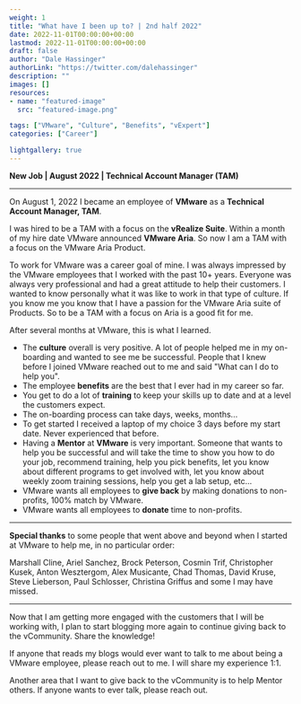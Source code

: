 ```yaml
---
weight: 1
title: "What have I been up to? | 2nd half 2022"
date: 2022-11-01T00:00:00+00:00
lastmod: 2022-11-01T00:00:00+00:00
draft: false
author: "Dale Hassinger"
authorLink: "https://twitter.com/dalehassinger"
description: ""
images: []
resources:
- name: "featured-image"
  src: "featured-image.png"

tags: ["VMware", "Culture", "Benefits", "vExpert"]
categories: ["Career"]

lightgallery: true
---
```


**New Job | August 2022 | Technical Account Manager (TAM)**

---

<!--more-->

On August 1, 2022 I became an employee of **VMware** as a **Technical Account Manager, TAM**.  

I was hired to be a TAM with a focus on the **vRealize Suite**. Within a month of my hire date VMware announced **VMware Aria**. So now I am a TAM with a focus on the VMware Aria Product.

To work for VMware was a career goal of mine. I was always impressed by the VMware employees that I worked with the past 10+ years. Everyone was always very professional and had a great attitude to help their customers. I wanted to know personally what it was like to work in that type of culture. If you know me you know that I have a passion for the VMware Aria suite of Products. So to be a TAM with a focus on Aria is a good fit for me.

After several months at VMware, this is what I learned.

* The **culture** overall is very positive. A lot of people helped me in my on-boarding and wanted to see me be successful. People that I knew before I joined VMware reached out to me and said "What can I do to help you".
* The employee **benefits** are the best that I ever had in my career so far.
* You get to do a lot of **training** to keep your skills up to date and at a level the customers expect.
* The on-boarding process can take days, weeks, months...
* To get started I received a laptop of my choice 3 days before my start date. Never experienced that before.
* Having a **Mentor** at **VMware** is very important. Someone that wants to help you be successful and will take the time to show you how to do your job, recommend training, help you pick benefits, let you know about different programs to get involved with, let you know about weekly zoom training sessions, help you get a lab setup, etc...
* VMware wants all employees to **give back** by making donations to non-profits, 100% match by VMware.
* VMware wants all employees to **donate** time to non-profits. 

---

**Special thanks** to some people that went above and beyond when I started at VMware to help me, in no particular order:

Marshall Cline, Ariel Sanchez, Brock Peterson, Cosmin Trif, Christopher Kusek, Anton Wesztergom, Alex Musicante, Chad Thomas, David Kruse, Steve Lieberson, Paul Schlosser, Christina Griffus and some I may have missed.

---

Now that I am getting more engaged with the customers that I will be working with, I plan to start blogging more again to continue giving back to the vCommunity. Share the knowledge!

If anyone that reads my blogs would ever want to talk to me about being a VMware employee, please reach out to me. I will share my experience 1:1. 

Another area that I want to give back to the vCommunity is to help Mentor others. If anyone wants to ever talk, please reach out.

